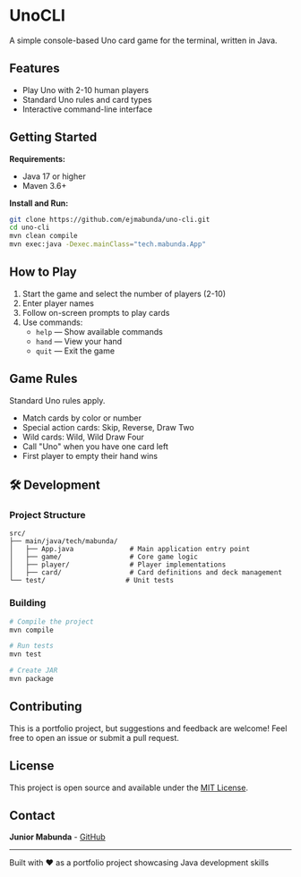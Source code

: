 # UnoCLI

A simple console-based Uno card game for the terminal, written in Java.

## Features

- Play Uno with 2-10 human players
- Standard Uno rules and card types
- Interactive command-line interface

## Getting Started

**Requirements:**
- Java 17 or higher
- Maven 3.6+

**Install and Run:**
```bash
git clone https://github.com/ejmabunda/uno-cli.git
cd uno-cli
mvn clean compile
mvn exec:java -Dexec.mainClass="tech.mabunda.App"
```

## How to Play

1. Start the game and select the number of players (2-10)
2. Enter player names
3. Follow on-screen prompts to play cards
4. Use commands:
   - `help` — Show available commands
   - `hand` — View your hand
   - `quit` — Exit the game

## Game Rules

Standard Uno rules apply.

- Match cards by color or number
- Special action cards: Skip, Reverse, Draw Two
- Wild cards: Wild, Wild Draw Four
- Call "Uno" when you have one card left
- First player to empty their hand wins

## 🛠 Development

### Project Structure

```text
src/
├── main/java/tech/mabunda/
│   ├── App.java              # Main application entry point
│   ├── game/                 # Core game logic
│   ├── player/               # Player implementations
│   ├── card/                 # Card definitions and deck management
└── test/                    # Unit tests
```

### Building

```bash
# Compile the project
mvn compile

# Run tests
mvn test

# Create JAR
mvn package
```

## Contributing

This is a portfolio project, but suggestions and feedback are welcome! Feel free to open an issue or submit a pull request.

## License

This project is open source and available under the [MIT License](LICENSE).

## Contact

**Junior Mabunda** - [GitHub](https://github.com/ejmabunda)

---

Built with ❤️ as a portfolio project showcasing Java development skills
